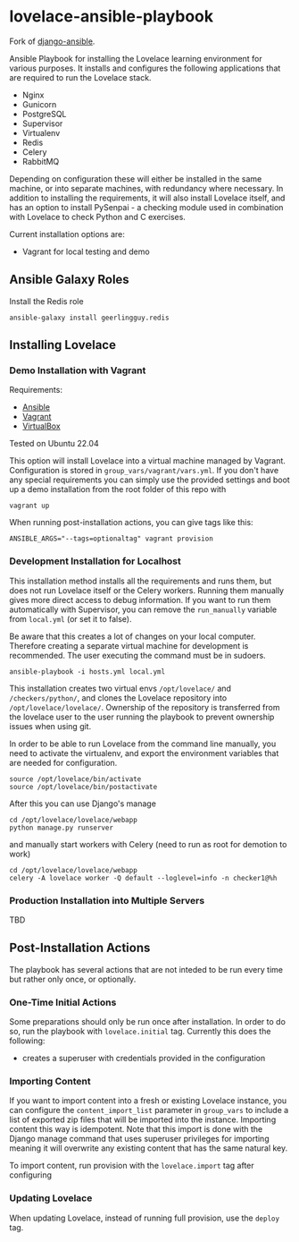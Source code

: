 
lovelace-ansible-playbook
=========================

Fork of [django-ansible].

Ansible Playbook for installing the Lovelace learning environment for various purposes.
It installs and configures the following applications that are required to run the Lovelace stack.

- Nginx
- Gunicorn
- PostgreSQL
- Supervisor
- Virtualenv
- Redis
- Celery
- RabbitMQ

Depending on configuration these will either be installed in the same machine, or into separate
machines, with redundancy where necessary. In addition to installing the requirements, it will also
install Lovelace itself, and has an option to install PySenpai - a checking module used in
combination with Lovelace to check Python and C exercises.

Current installation options are:
- Vagrant for local testing and demo

## Ansible Galaxy Roles

Install the Redis role

```
ansible-galaxy install geerlingguy.redis
```


## Installing Lovelace

### Demo Installation with Vagrant

Requirements:
- [Ansible][ansible-installation_guide]
- [Vagrant][vagrant-downloads]
- [VirtualBox][virtual-box_downloads]

Tested on Ubuntu 22.04

This option will install Lovelace into a virtual machine managed by Vagrant. Configuration is
stored in `group_vars/vagrant/vars.yml`. If you don't have any special requirements you can simply
use the provided settings and boot up a demo installation from the root folder of this repo with

```
vagrant up
```

When running post-installation actions, you can give tags like this:

```
ANSIBLE_ARGS="--tags=optionaltag" vagrant provision
```


### Development Installation for Localhost

This installation method installs all the requirements and runs them, but does not run Lovelace itself
or the Celery workers. Running them manually gives more direct access to debug information. If you want to run
them automatically with Supervisor, you can remove the `run_manually` variable from `local.yml` (or set it to false).

Be aware that this creates a lot of changes on your local computer. Therefore creating a separate virtual machine for development is recommended. The user executing the command must be in sudoers.

```
ansible-playbook -i hosts.yml local.yml
```

This installation creates two virtual envs `/opt/lovelace/` and `/checkers/python/`, and clones the Lovelace
repository into `/opt/lovelace/lovelace/`. Ownership of the repository is transferred from the lovelace user
to the user running the playbook to prevent ownership issues when using git.

In order to be able to run Lovelace from the command line manually, you need to activate the virtualenv, and export the environment variables that are needed for configuration.

```
source /opt/lovelace/bin/activate
source /opt/lovelace/bin/postactivate
```

After this you can use Django's manage

```
cd /opt/lovelace/lovelace/webapp
python manage.py runserver
```

and manually start workers with Celery (need to run as root for demotion to work)

```
cd /opt/lovelace/lovelace/webapp
celery -A lovelace worker -Q default --loglevel=info -n checker1@%h
```


### Production Installation into Multiple Servers

TBD


## Post-Installation Actions

The playbook has several actions that are not inteded to be run every time but rather only once, or
optionally.

### One-Time Initial Actions

Some preparations should only be run once after installation. In order to do so, run the playbook
with `lovelace.initial` tag. Currently this does the following:

- creates a superuser with credentials provided in the configuration

### Importing Content

If you want to import content into a fresh or existing Lovelace instance, you can configure
the `content_import_list` parameter in `group_vars` to include a list of exported zip files
that will be imported into the instance. Importing content this way is idempotent. Note that
this import is done with the Django manage command that uses superuser privileges for importing
meaning it will overwrite any existing content that has the same natural key.

To import content, run provision with the `lovelace.import` tag after configuring

### Updating Lovelace

When updating Lovelace, instead of running full provision, use the `deploy` tag.

[django-ansible]: https://github.com/jcalazan/ansible-django-stack/
[ansible-installation_guide]: https://docs.ansible.com/ansible/latest/installation_guide/intro_installation.html
[vagrant-downloads]: https://www.vagrantup.com/downloads.html
[virtual-box_downloads]: https://www.virtualbox.org/wiki/Downloads

